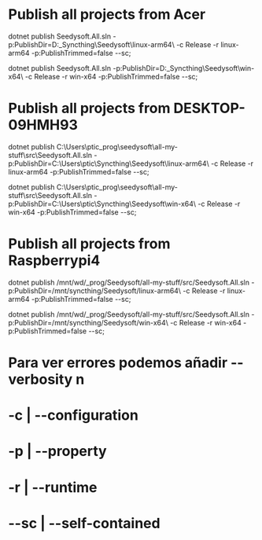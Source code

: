 ﻿# Publish all projects from Acer
dotnet publish Seedysoft.All.sln -p:PublishDir=D:\_Syncthing\Seedysoft\linux-arm64\  -c Release  -r linux-arm64  -p:PublishTrimmed=false  --sc;

dotnet publish Seedysoft.All.sln -p:PublishDir=D:\_Syncthing\Seedysoft\win-x64\      -c Release  -r win-x64      -p:PublishTrimmed=false  --sc;

# Publish all projects from DESKTOP-09HMH93
dotnet publish C:\Users\ptic\_prog\seedysoft\all-my-stuff\src\Seedysoft.All.sln -p:PublishDir=C:\Users\ptic\Syncthing\Seedysoft\linux-arm64\  -c Release  -r linux-arm64  -p:PublishTrimmed=false  --sc;

dotnet publish C:\Users\ptic\_prog\seedysoft\all-my-stuff\src\Seedysoft.All.sln -p:PublishDir=C:\Users\ptic\Syncthing\Seedysoft\win-x64\      -c Release  -r win-x64      -p:PublishTrimmed=false  --sc;

# Publish all projects from Raspberrypi4
dotnet publish /mnt/wd/_prog/Seedysoft/all-my-stuff/src/Seedysoft.All.sln -p:PublishDir=/mnt/syncthing/Seedysoft/linux-arm64\ -c Release  -r linux-arm64  -p:PublishTrimmed=false  --sc;

dotnet publish /mnt/wd/_prog/Seedysoft/all-my-stuff/src/Seedysoft.All.sln -p:PublishDir=/mnt/syncthing/Seedysoft/win-x64\     -c Release  -r win-x64      -p:PublishTrimmed=false  --sc;


# Para ver errores podemos añadir --verbosity n

#   -c | --configuration
#   -p | --property
#   -r | --runtime
# --sc | --self-contained
